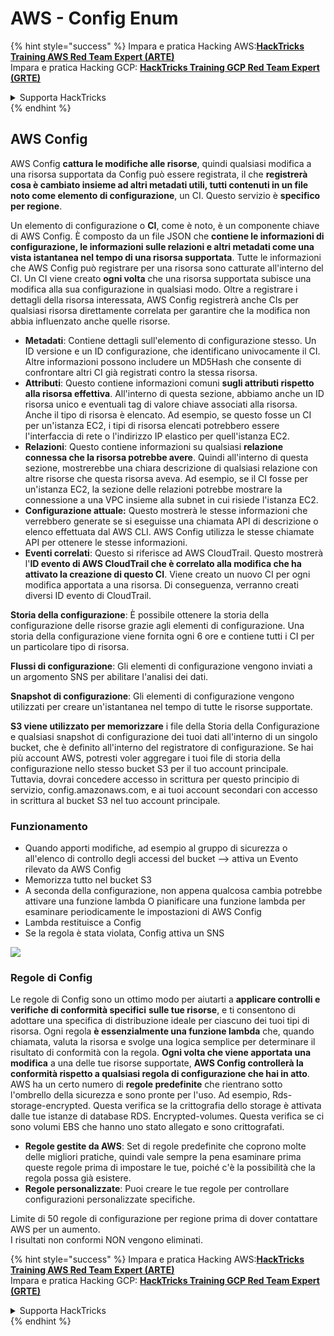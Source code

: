 # AWS - Config Enum

{% hint style="success" %}
Impara e pratica Hacking AWS:<img src="../../../../.gitbook/assets/image (1) (1) (1) (1).png" alt="" data-size="line">[**HackTricks Training AWS Red Team Expert (ARTE)**](https://training.hacktricks.xyz/courses/arte)<img src="../../../../.gitbook/assets/image (1) (1) (1) (1).png" alt="" data-size="line">\
Impara e pratica Hacking GCP: <img src="../../../../.gitbook/assets/image (2) (1).png" alt="" data-size="line">[**HackTricks Training GCP Red Team Expert (GRTE)**<img src="../../../../.gitbook/assets/image (2) (1).png" alt="" data-size="line">](https://training.hacktricks.xyz/courses/grte)

<details>

<summary>Supporta HackTricks</summary>

* Controlla i [**piani di abbonamento**](https://github.com/sponsors/carlospolop)!
* **Unisciti al** 💬 [**gruppo Discord**](https://discord.gg/hRep4RUj7f) o al [**gruppo telegram**](https://t.me/peass) o **seguici** su **Twitter** 🐦 [**@hacktricks\_live**](https://twitter.com/hacktricks_live)**.**
* **Condividi trucchi di hacking inviando PR ai** [**HackTricks**](https://github.com/carlospolop/hacktricks) e [**HackTricks Cloud**](https://github.com/carlospolop/hacktricks-cloud) repos di github.

</details>
{% endhint %}

## AWS Config

AWS Config **cattura le modifiche alle risorse**, quindi qualsiasi modifica a una risorsa supportata da Config può essere registrata, il che **registrerà cosa è cambiato insieme ad altri metadati utili, tutti contenuti in un file noto come elemento di configurazione**, un CI. Questo servizio è **specifico per regione**.

Un elemento di configurazione o **CI**, come è noto, è un componente chiave di AWS Config. È composto da un file JSON che **contiene le informazioni di configurazione, le informazioni sulle relazioni e altri metadati come una vista istantanea nel tempo di una risorsa supportata**. Tutte le informazioni che AWS Config può registrare per una risorsa sono catturate all'interno del CI. Un CI viene creato **ogni volta** che una risorsa supportata subisce una modifica alla sua configurazione in qualsiasi modo. Oltre a registrare i dettagli della risorsa interessata, AWS Config registrerà anche CIs per qualsiasi risorsa direttamente correlata per garantire che la modifica non abbia influenzato anche quelle risorse.

* **Metadati**: Contiene dettagli sull'elemento di configurazione stesso. Un ID versione e un ID configurazione, che identificano univocamente il CI. Altre informazioni possono includere un MD5Hash che consente di confrontare altri CI già registrati contro la stessa risorsa.
* **Attributi**: Questo contiene informazioni comuni **sugli attributi rispetto alla risorsa effettiva**. All'interno di questa sezione, abbiamo anche un ID risorsa unico e eventuali tag di valore chiave associati alla risorsa. Anche il tipo di risorsa è elencato. Ad esempio, se questo fosse un CI per un'istanza EC2, i tipi di risorsa elencati potrebbero essere l'interfaccia di rete o l'indirizzo IP elastico per quell'istanza EC2.
* **Relazioni**: Questo contiene informazioni su qualsiasi **relazione connessa che la risorsa potrebbe avere**. Quindi all'interno di questa sezione, mostrerebbe una chiara descrizione di qualsiasi relazione con altre risorse che questa risorsa aveva. Ad esempio, se il CI fosse per un'istanza EC2, la sezione delle relazioni potrebbe mostrare la connessione a una VPC insieme alla subnet in cui risiede l'istanza EC2.
* **Configurazione attuale:** Questo mostrerà le stesse informazioni che verrebbero generate se si eseguisse una chiamata API di descrizione o elenco effettuata dal AWS CLI. AWS Config utilizza le stesse chiamate API per ottenere le stesse informazioni.
* **Eventi correlati**: Questo si riferisce ad AWS CloudTrail. Questo mostrerà l'**ID evento di AWS CloudTrail che è correlato alla modifica che ha attivato la creazione di questo CI**. Viene creato un nuovo CI per ogni modifica apportata a una risorsa. Di conseguenza, verranno creati diversi ID evento di CloudTrail.

**Storia della configurazione**: È possibile ottenere la storia della configurazione delle risorse grazie agli elementi di configurazione. Una storia della configurazione viene fornita ogni 6 ore e contiene tutti i CI per un particolare tipo di risorsa.

**Flussi di configurazione**: Gli elementi di configurazione vengono inviati a un argomento SNS per abilitare l'analisi dei dati.

**Snapshot di configurazione**: Gli elementi di configurazione vengono utilizzati per creare un'istantanea nel tempo di tutte le risorse supportate.

**S3 viene utilizzato per memorizzare** i file della Storia della Configurazione e qualsiasi snapshot di configurazione dei tuoi dati all'interno di un singolo bucket, che è definito all'interno del registratore di configurazione. Se hai più account AWS, potresti voler aggregare i tuoi file di storia della configurazione nello stesso bucket S3 per il tuo account principale. Tuttavia, dovrai concedere accesso in scrittura per questo principio di servizio, config.amazonaws.com, e ai tuoi account secondari con accesso in scrittura al bucket S3 nel tuo account principale.

### Funzionamento

* Quando apporti modifiche, ad esempio al gruppo di sicurezza o all'elenco di controllo degli accessi del bucket —> attiva un Evento rilevato da AWS Config
* Memorizza tutto nel bucket S3
* A seconda della configurazione, non appena qualcosa cambia potrebbe attivare una funzione lambda O pianificare una funzione lambda per esaminare periodicamente le impostazioni di AWS Config
* Lambda restituisce a Config
* Se la regola è stata violata, Config attiva un SNS

![](<../../../../.gitbook/assets/image (126).png>)

### Regole di Config

Le regole di Config sono un ottimo modo per aiutarti a **applicare controlli e verifiche di conformità specifici** **sulle tue risorse**, e ti consentono di adottare una specifica di distribuzione ideale per ciascuno dei tuoi tipi di risorsa. Ogni regola **è essenzialmente una funzione lambda** che, quando chiamata, valuta la risorsa e svolge una logica semplice per determinare il risultato di conformità con la regola. **Ogni volta che viene apportata una modifica** a una delle tue risorse supportate, **AWS Config controllerà la conformità rispetto a qualsiasi regola di configurazione che hai in atto**.\
AWS ha un certo numero di **regole predefinite** che rientrano sotto l'ombrello della sicurezza e sono pronte per l'uso. Ad esempio, Rds-storage-encrypted. Questa verifica se la crittografia dello storage è attivata dalle tue istanze di database RDS. Encrypted-volumes. Questa verifica se ci sono volumi EBS che hanno uno stato allegato e sono crittografati.

* **Regole gestite da AWS**: Set di regole predefinite che coprono molte delle migliori pratiche, quindi vale sempre la pena esaminare prima queste regole prima di impostare le tue, poiché c'è la possibilità che la regola possa già esistere.
* **Regole personalizzate**: Puoi creare le tue regole per controllare configurazioni personalizzate specifiche.

Limite di 50 regole di configurazione per regione prima di dover contattare AWS per un aumento.\
I risultati non conformi NON vengono eliminati.

{% hint style="success" %}
Impara e pratica Hacking AWS:<img src="../../../../.gitbook/assets/image (1) (1) (1) (1).png" alt="" data-size="line">[**HackTricks Training AWS Red Team Expert (ARTE)**](https://training.hacktricks.xyz/courses/arte)<img src="../../../../.gitbook/assets/image (1) (1) (1) (1).png" alt="" data-size="line">\
Impara e pratica Hacking GCP: <img src="../../../../.gitbook/assets/image (2) (1).png" alt="" data-size="line">[**HackTricks Training GCP Red Team Expert (GRTE)**<img src="../../../../.gitbook/assets/image (2) (1).png" alt="" data-size="line">](https://training.hacktricks.xyz/courses/grte)

<details>

<summary>Supporta HackTricks</summary>

* Controlla i [**piani di abbonamento**](https://github.com/sponsors/carlospolop)!
* **Unisciti al** 💬 [**gruppo Discord**](https://discord.gg/hRep4RUj7f) o al [**gruppo telegram**](https://t.me/peass) o **seguici** su **Twitter** 🐦 [**@hacktricks\_live**](https://twitter.com/hacktricks_live)**.**
* **Condividi trucchi di hacking inviando PR ai** [**HackTricks**](https://github.com/carlospolop/hacktricks) e [**HackTricks Cloud**](https://github.com/carlospolop/hacktricks-cloud) repos di github.

</details>
{% endhint %}
